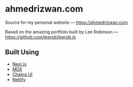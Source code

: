 # ahmedrizwan.com

Source for my personal website — https://ahmedrizwan.com

Based on the amazing portfolio built by Lee Robinson — https://github.com/leerob/leerob.io

## Built Using

- [Next.js](https://nextjs.org/)
- [MDX](https://github.com/mdx-js/mdx)
- [Chakra UI](https://chakra-ui.com/)
- [Netlify](https://netlify.com)
